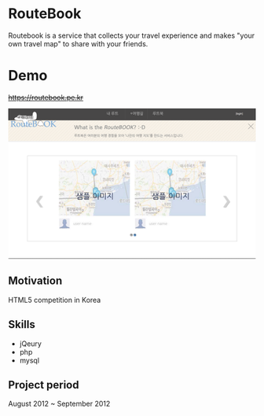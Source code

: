 

# RouteBook
Routebook is a service that collects your travel experience and makes "your own travel map" to share with your friends.

# Demo
~~https://routebook.pe.kr~~

![main-page](/image/main-page.png)

## Motivation
HTML5 competition in Korea

## Skills
* jQeury
* php
* mysql

## Project period
August 2012 ~ September 2012

